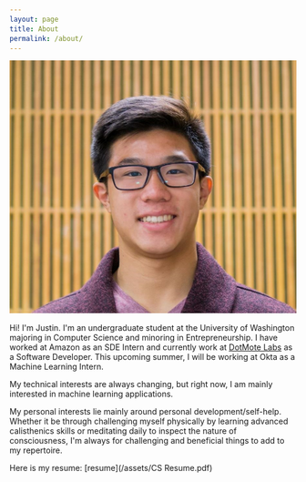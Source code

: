 ```yaml
---
layout: page
title: About
permalink: /about/
---
```


<link rel="stylesheet" href="/css/styles.css">
<img class="justin_face" src="/assets/christopher_justin_ong.JPG"/>

Hi! I'm Justin. I'm an undergraduate student at the University of Washington majoring in Computer Science and minoring in Entrepreneurship. I have worked at Amazon as an SDE Intern and currently work at [DotMote Labs](https://dotmotelabs.com/) as a Software Developer. This upcoming summer, I will be working at Okta as a Machine Learning Intern.

My technical interests are always changing, but right now, I am mainly interested in machine learning applications.

My personal interests lie mainly around personal development/self-help. Whether it be through challenging myself physically by learning advanced calisthenics skills or meditating daily to inspect the nature of consciousness, I'm always for challenging and beneficial things to add to my repertoire.

Here is my resume: [resume](/assets/CS Resume.pdf)
